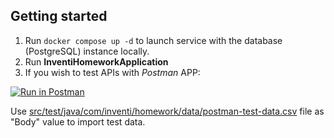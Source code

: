 ## Getting started

1. Run `docker compose up -d` to launch service with the database (PostgreSQL) instance locally.
2. Run **InventiHomeworkApplication**
3. If you wish to test APIs with _Postman_ APP:

[![Run in Postman](https://run.pstmn.io/button.svg)](https://app.getpostman.com/run-collection/14940947-edbbe8ed-85fe-49c0-9a97-351825dd2f54?action=collection%2Ffork&collection-url=entityId%3D14940947-edbbe8ed-85fe-49c0-9a97-351825dd2f54%26entityType%3Dcollection%26workspaceId%3D372481e2-4deb-41e4-bf03-9fe61d59fee0)

Use [src/test/java/com/inventi/homework/data/postman-test-data.csv](src/test/java/com/inventi/homework/testdata/postman-test-data.csv)
file as "Body" value to import test data.